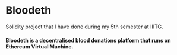 # Bloodeth
Solidity project that I have done during my 5th semester at IIITG.

#### Bloodeth is a decentralised blood donations platform that runs on Ethereum Virtual Machine.
